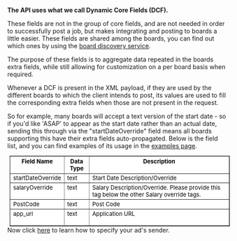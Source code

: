 <p><strong>The API uses what we call Dynamic Core Fields (DCF). </strong></p>
<p>These fields are not in the group of core fields, and are not needed in order to successfully post a job, but makes integrating and posting to boards a little easier. These fields are shared among the boards, you can find out which ones by using the <a href="https://github.com/oneworldmarket/idibu-api/blob/master/api-v3/spec-data.md">board discovery service</a>.</p>
<p>The purpose of these fields is to aggregate data repeated in the boards extra fields, while still allowing for customization on a per board basis when required.</p>
<p>Whenever a DCF is present in the XML payload, if they are used by the different boards to which the client intends to post, its values are used to fill the corresponding extra fields when those are not present in the request.</p>
<p>So for example, many boards will accept a text version of the start date - so if you&#39;d like &#39;ASAP&#39; to appear as the start date rather than an actual date, sending this through via the &quot;startDateOverride&quot; field means all boards supporting this have their extra fields auto-propagated. Below is the field list, and you can find examples of its usage in the <a href="https://github.com/oneworldmarket/idibu-api/tree/master/api-v3/examples">examples page</a>.</p>
<table align="center" border="1" cellpadding="2" cellspacing="2" style="font-size: 13px; color: black; background-color: white; margin-top: 0px; margin-right: 0px; margin-bottom: 0px; margin-left: 5px; " width="90%">
	<tbody>
		<tr valign="top">
			<th scope="col">
				Field Name</th>
			<th scope="col">
				Data Type</th>
			<th scope="col">
				Description</th>
		</tr>
		<tr valign="top">
			<td>
				startDateOverride</td>
			<td>
				text</td>
			<td>
				Start Date Description/Override</td>
		</tr>
		<tr valign="top">
			<td>
				salaryOverride</td>
			<td>
				text</td>
			<td>
				Salary&nbsp;Description/Override. Please provide this tag below the other Salary override tags.</td>
		</tr>
		<tr valign="top">
			<td>
				PostCode</td>
			<td>
				text</td>
			<td>
				Post Code</td>
		</tr>
		<tr valign="top">
			<td>
				app_url</td>
			<td>
				text</td>
			<td>
				Application URL<br />
				&nbsp;</td>
		</tr>
	</tbody>
</table>
Now click <a href="https://github.com/oneworldmarket/idibu-api/blob/master/api-v3/sender-tags.md">here</a> to learn how to specify your ad's sender.
